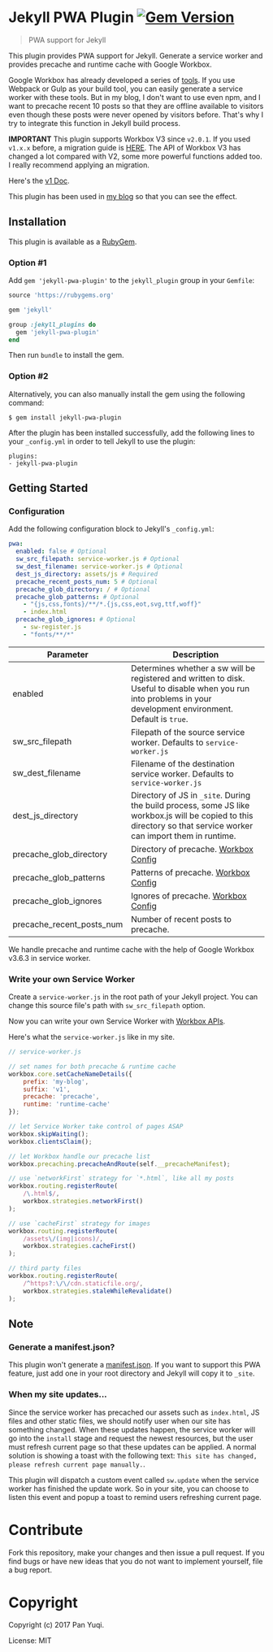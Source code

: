 # Jekyll PWA Plugin [![Gem Version](https://badge.fury.io/rb/jekyll-pwa-plugin.png)](http://badge.fury.io/rb/jekyll-pwa-plugin)

> PWA support for Jekyll

This plugin provides PWA support for Jekyll. Generate a service worker and provides precache and runtime cache with Google Workbox.

Google Workbox has already developed a series of [tools](https://developers.google.com/web/tools/workbox/). If you use Webpack or Gulp as your build tool, you can easily generate a service worker with these tools. But in my blog, I don't want to use even npm, and I want to precache recent 10 posts so that they are offline available to visitors even though these posts were never opened by visitors before. That's why I try to integrate this function in Jekyll build process.

**IMPORTANT** This plugin supports Workbox V3 since `v2.0.1`.
If you used `v1.x.x` before, a migration guide is [HERE](./MIGRATE.md).
The API of Workbox V3 has changed a lot compared with V2, some more powerful functions added too.
I really recommend applying an migration.

Here's the [v1 Doc](./README-v1.md).

This plugin has been used in [my blog](https://xiaoiver.github.io) so that you can see the effect.

## Installation

This plugin is available as a [RubyGem][ruby-gem].

### Option #1

Add `gem 'jekyll-pwa-plugin'` to the `jekyll_plugin` group in your `Gemfile`:

```ruby
source 'https://rubygems.org'

gem 'jekyll'

group :jekyll_plugins do
  gem 'jekyll-pwa-plugin'
end
```

Then run `bundle` to install the gem.

### Option #2

Alternatively, you can also manually install the gem using the following command:

```
$ gem install jekyll-pwa-plugin
```

After the plugin has been installed successfully, add the following lines to your `_config.yml` in order to tell Jekyll to use the plugin:

```
plugins:
- jekyll-pwa-plugin
```

## Getting Started

### Configuration

Add the following configuration block to Jekyll's `_config.yml`:
```yaml
pwa:
  enabled: false # Optional
  sw_src_filepath: service-worker.js # Optional
  sw_dest_filename: service-worker.js # Optional
  dest_js_directory: assets/js # Required
  precache_recent_posts_num: 5 # Optional
  precache_glob_directory: / # Optional
  precache_glob_patterns: # Optional
    - "{js,css,fonts}/**/*.{js,css,eot,svg,ttf,woff}"
    - index.html
  precache_glob_ignores: # Optional
    - sw-register.js
    - "fonts/**/*"
```

Parameter                 | Description
----------                | ------------
enabled                   | Determines whether a sw will be registered and written to disk. Useful to disable when you run into problems in your development environment. Default is `true`.
sw_src_filepath           | Filepath of the source service worker. Defaults to `service-worker.js`
sw_dest_filename          | Filename of the destination service worker. Defaults to `service-worker.js`
dest_js_directory         | Directory of JS in `_site`. During the build process, some JS like workbox.js will be copied to this directory so that service worker can import them in runtime.
precache_glob_directory   | Directory of precache. [Workbox Config](https://developers.google.com/web/tools/workbox/get-started/webpack#optional-config)
precache_glob_patterns    | Patterns of precache. [Workbox Config](https://developers.google.com/web/tools/workbox/get-started/webpack#optional-config)
precache_glob_ignores     | Ignores of precache. [Workbox Config](https://developers.google.com/web/tools/workbox/get-started/webpack#optional-config)
precache_recent_posts_num | Number of recent posts to precache.

We handle precache and runtime cache with the help of Google Workbox v3.6.3 in service worker.

### Write your own Service Worker

Create a `service-worker.js` in the root path of your Jekyll project.
You can change this source file's path with `sw_src_filepath` option.

Now you can write your own Service Worker with [Workbox APIs](https://developers.google.com/web/tools/workbox/reference-docs/latest/).

Here's what the `service-worker.js` like in my site.
```javascript
// service-worker.js

// set names for both precache & runtime cache
workbox.core.setCacheNameDetails({
    prefix: 'my-blog',
    suffix: 'v1',
    precache: 'precache',
    runtime: 'runtime-cache'
});

// let Service Worker take control of pages ASAP
workbox.skipWaiting();
workbox.clientsClaim();

// let Workbox handle our precache list
workbox.precaching.precacheAndRoute(self.__precacheManifest);

// use `networkFirst` strategy for `*.html`, like all my posts
workbox.routing.registerRoute(
    /\.html$/,
    workbox.strategies.networkFirst()
);

// use `cacheFirst` strategy for images
workbox.routing.registerRoute(
    /assets\/(img|icons)/,
    workbox.strategies.cacheFirst()
);

// third party files
workbox.routing.registerRoute(
    /^https?:\/\/cdn.staticfile.org/,
    workbox.strategies.staleWhileRevalidate()
);
```

## Note

### Generate a manifest.json?

This plugin won't generate a [manifest.json](https://developer.mozilla.org/en-US/docs/Web/Manifest). If you want to support this PWA feature, just add one in your root directory and Jekyll will copy it to `_site`.

### When my site updates...

Since the service worker has precached our assets such as `index.html`, JS files and other static files, we should notify user when our site has something changed. When these updates happen, the service worker will go into the `install` stage and request the newest resources, but the user must refresh current page so that these updates can be applied. A normal solution is showing a toast with the following text: `This site has changed, please refresh current page manually.`.

This plugin will dispatch a custom event called `sw.update` when the service worker has finished the update work. So in your site, you can choose to listen this event and popup a toast to remind users refreshing current page.

# Contribute

Fork this repository, make your changes and then issue a pull request. If you find bugs or have new ideas that you do not want to implement yourself, file a bug report.

# Copyright

Copyright (c) 2017 Pan Yuqi.

License: MIT

[ruby-gem]: https://rubygems.org/gems/jekyll-pwa-plugin
